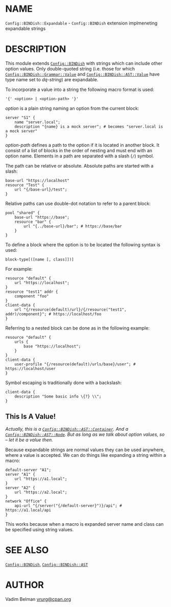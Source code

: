 NAME
====

`Config::BINDish::Expandable` - `Config::BINDish` extension implmeneting expandable strings

DESCRIPTION
===========

This module extends [`Config::BINDish`](../BINDish.md) with strings which can include other option values. Only double-quoted string (i.e. those for which [`Config::BINDish::Grammar::Value`](Grammar/Value.md) and [`Config::BINDish::AST::Value`](AST/Value.md) have type name set to *dq-string*) are expandable.

To incorporate a value into a string the following macro format is used:

    '{' <option> | <option-path> '}'

*option* is a plain string naming an option from the current block:

    server "S1" {
        name "server.local";
        description "{name} is a mock server"; # becomes "server.local is a mock server"
    }

*option-path* defines a path to the option if it is located in another block. It consist of a list of blocks in the order of nesting and must end with an option name. Elements in a path are separated with a slash (`/`) symbol.

The path can be relative or absolute. Absolute paths are started with a slash:

    base-url "https://localhost"
    resource "Test" {
        url "{/base-url}/test";
    }

Relative paths can use double-dot notation to refer to a parent block:

    pool "shared" {
        base-url "https://base";
        resource "bar" {
            url "{../base-url}/bar"; # https://base/bar
        }
    }

To define a block where the option is to be located the following syntax is used:

    block-type[([name [, class]])]

For example:

    resource "default" {
        url "https://localhost";
    }
    resource "test1" addr {
        component "foo"
    }
    client-data {
        url "{/resource(default)/url}/{/resource("test1", addr)/component}"; # https://localhost/foo
    }

Referring to a nested block can be done as in the following example:

    resource "default" {
        urls {
            base "https://localhost";
        }
    }
    client-data {
        user-profile "{/resource(default)/urls/base}/user"; # https://localhost/user
    }

Symbol escaping is traditionally done with a backslash:

    client-data {
        description "Some basic info \{?} \\";
    }

This Is A Value!
----------------

*Actually, this is a [`Config::BINDish::AST::Container`](AST/Container.md). And a [`Config::BINDish::AST::Node`](AST/Node.md). But as long as we talk about option values, so – let it be a value then.*

Because expandable strings are normal values they can be used anywhere, where a value is accepted. We can do things like expanding a string within a macro:

    default-server "A1";
    server "A1" {
        url "https://a1.local";
    }
    server "A2" {
        url "https://a2.local";
    }
    network "Office" {
        api-url "{/server("{/default-server}")}/api"; # https://a1.local/api
    }

This works because when a macro is expanded server name and class can be specified using string values.

SEE ALSO
========

[`Config::BINDish`](../BINDish.md), [`Config::BINDish::AST`](AST.md)

AUTHOR
======

Vadim Belman <vrurg@cpan.org>

